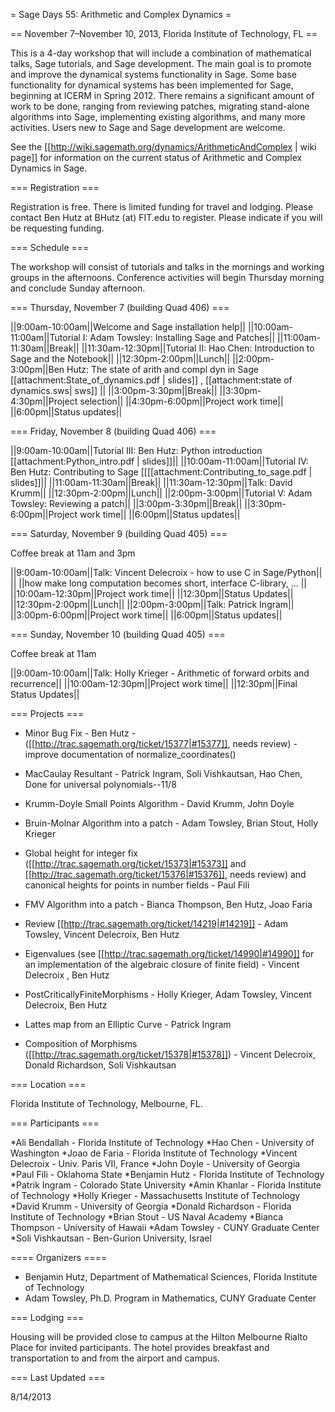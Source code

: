= Sage Days 55: Arithmetic and Complex Dynamics =

== November 7–November 10, 2013, Florida Institute of Technology, FL ==

This is a 4-day workshop that will include a combination of mathematical talks, Sage tutorials, and Sage development. The main goal is to promote and improve the dynamical systems functionality in Sage.  Some base functionality for dynamical systems has been implemented for Sage, beginning at ICERM in Spring 2012. There remains a significant amount of work to be done, ranging from reviewing patches, migrating stand-alone algorithms into Sage, implementing existing algorithms, and many more activities.  Users new to Sage and Sage development are welcome.

See the [[http://wiki.sagemath.org/dynamics/ArithmeticAndComplex | wiki page]] for information on the current status of Arithmetic and Complex Dynamics in Sage.

=== Registration ===

Registration is free. There is limited funding for travel and lodging. Please contact Ben Hutz at BHutz (at) FIT.edu to register. Please indicate if you will be requesting funding.


=== Schedule ===

The workshop will consist of tutorials and talks in the mornings and working groups in the afternoons. Conference activities will begin Thursday morning and conclude Sunday  afternoon.

=== Thursday, November 7 (building Quad 406) ===

||9:00am-10:00am||Welcome and Sage installation help||
||10:00am-11:00am||Tutorial I: Adam Towsley: Installing Sage and Patches||
||11:00am-11:30am||Break||
||11:30am-12:30pm||Tutorial II: Hao Chen: Introduction to Sage and the Notebook||
||12:30pm-2:00pm||Lunch||
||2:00pm-3:00pm||Ben Hutz: The state of arith and compl dyn in Sage [[attachment:State_of_dynamics.pdf | slides]] , [[attachment:state of dynamics.sws| sws]] ||
||3:00pm-3:30pm||Break||
||3:30pm-4:30pm||Project selection||
||4:30pm-6:00pm||Project work time||
||6:00pm||Status updates||

=== Friday, November 8 (building Quad 406) ===

||9:00am-10:00am||Tutorial III: Ben Hutz: Python introduction [[attachment:Python_intro.pdf | slides]]||
||10:00am-11:00am||Tutorial IV: Ben Hutz:  Contributing to Sage [[[[attachment:Contributing_to_sage.pdf | slides]]||
||11:00am-11:30am||Break||
||11:30am-12:30pm||Talk: David Krumm||
||12:30pm-2:00pm||Lunch||
||2:00pm-3:00pm||Tutorial V: Adam Towsley: Reviewing a patch||
||3:00pm-3:30pm||Break||
||3:30pm-6:00pm||Project work time||
||6:00pm||Status updates||

=== Saturday, November 9 (building Quad 405) ===

Coffee break at 11am and 3pm

||9:00am-10:00am||Talk: Vincent Delecroix - how to use C in Sage/Python||
|| ||how make long computation becomes short, interface C-library, ... ||
||10:00am-12:30pm||Project work time||
||12:30pm||Status Updates||
||12:30pm-2:00pm||Lunch||
||2:00pm-3:00pm||Talk: Patrick Ingram||
||3:00pm-6:00pm||Project work time||
||6:00pm||Status updates||

=== Sunday, November 10 (building Quad 405) ===

Coffee break at 11am

||9:00am-10:00am||Talk: Holly Krieger - Arithmetic of forward orbits and recurrence||
||10:00am-12:30pm||Project work time||
||12:30pm||Final Status Updates||


=== Projects ===

 * Minor Bug Fix - Ben Hutz - ([[http://trac.sagemath.org/ticket/15377|#15377]], needs review) - improve documentation of normalize_coordinates()

 * MacCaulay Resultant - Patrick Ingram, Soli Vishkautsan, Hao Chen, Done for universal polynomials--11/8

 * Krumm-Doyle Small Points Algorithm - David Krumm, John Doyle

 * Bruin-Molnar Algorithm into a patch - Adam Towsley, Brian Stout, Holly Krieger

 * Global height for integer fix ([[http://trac.sagemath.org/ticket/15373|#15373]] and [[http://trac.sagemath.org/ticket/15376|#15376]], needs review) and canonical heights for points in number fields - Paul Fili

 * FMV Algorithm into a patch - Bianca Thompson, Ben Hutz, Joao Faria

 * Review [[http://trac.sagemath.org/ticket/14219|#14219]] - Adam Towsley, Vincent Delecroix, Ben Hutz
 
 * Eigenvalues (see [[http://trac.sagemath.org/ticket/14990|#14990]] for an implementation of the algebraic closure of finite field) - Vincent Delecroix , Ben Hutz

 * PostCriticallyFiniteMorphisms - Holly Krieger, Adam Towsley, Vincent Delecroix, Ben Hutz

 * Lattes map from an Elliptic Curve - Patrick Ingram

 * Composition of Morphisms ([[http://trac.sagemath.org/ticket/15378|#15378]]) - Vincent Delecroix, Donald Richardson, Soli Vishkautsan


=== Location ===

Florida Institute of Technology, Melbourne, FL.


=== Participants ===

 *Ali Bendallah - Florida Institute of Technology
 *Hao Chen - University of Washington
 *Joao de Faria - Florida Institute of Technology
 *Vincent Delecroix - Univ. Paris VII, France
 *John Doyle - University of Georgia
 *Paul Fili - Oklahoma State
 *Benjamin Hutz - Florida Institute of Technology
 *Patrik Ingram - Colorado State University
 *Amin Khanlar - Florida Institute of Technology
 *Holly Krieger - Massachusetts Institute of Technology
 *David Krumm - University of Georgia
 *Donald Richardson - Florida Institute of Technology
 *Brian Stout - US Naval Academy
 *Bianca Thompson - University of Hawaii
 *Adam Towsley - CUNY Graduate Center
 *Soli Vishkautsan - Ben-Gurion University, Israel


==== Organizers ====

 * Benjamin Hutz, Department of Mathematical Sciences, Florida Institute of Technology
 * Adam Towsley, Ph.D. Program in Mathematics, CUNY Graduate Center

=== Lodging ===

Housing will be provided close to campus at the Hilton Melbourne Rialto Place for invited participants. The hotel provides breakfast and transportation to and from the airport and campus.


=== Last Updated ===

8/14/2013
